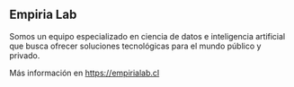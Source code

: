 ## Empiria Lab

Somos un equipo especializado en ciencia de datos e inteligencia artificial que busca ofrecer soluciones tecnológicas para el mundo público y privado.

Más información en https://empirialab.cl
